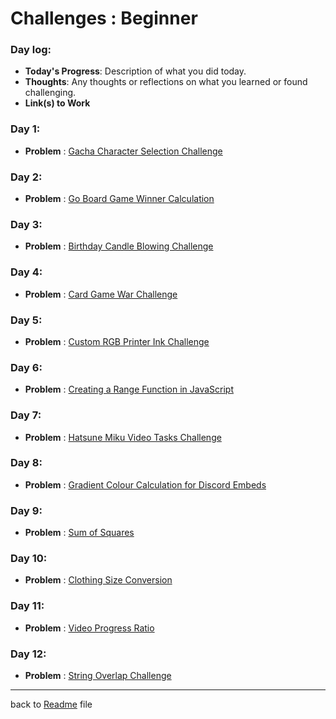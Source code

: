 # Challenges : Beginner

### Day log:

- **Today's Progress**: Description of what you did today.
- **Thoughts**: Any thoughts or reflections on what you learned or found challenging.
- **Link(s) to Work**

### Day 1:

- **Problem** :
  [Gacha Character Selection Challenge](day%20logs/day1/day1.md)

### Day 2:

- **Problem** :
  [Go Board Game Winner Calculation](day%20logs/day2/day2.md)

### Day 3:

- **Problem** :
  [Birthday Candle Blowing Challenge](day%20logs/day3/day3.md)

### Day 4:

- **Problem** :
  [Card Game War Challenge](day%20logs/day4/day4.md)

### Day 5:

- **Problem** :
  [Custom RGB Printer Ink Challenge](day%20logs/day5/day5.md)

### Day 6:

- **Problem** :
  [Creating a Range Function in JavaScript](day%20logs/day6/day6.md)

### Day 7:

- **Problem** :
  [Hatsune Miku Video Tasks Challenge](day%20logs/day7/day7.md)
 

### Day 8:

- **Problem** :
  [ Gradient Colour Calculation for Discord Embeds](day%20logs/day8/day8.md)


### Day 9:

- **Problem** :
  [Sum of Squares](day%20logs/day9/day9.md)


### Day 10:

- **Problem** :
  [Clothing Size Conversion](day%20logs/day10/day10.md)



### Day 11:

- **Problem** :
  [Video Progress Ratio](day%20logs/day11/day11.md)



### Day 12:

- **Problem** :
  [String Overlap Challenge](day%20logs/day12/day12.md)

  
---

back to [Readme](readme.md) file
